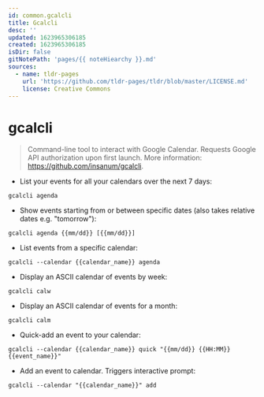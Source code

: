 ```yaml
---
id: common.gcalcli
title: Gcalcli
desc: ''
updated: 1623965306185
created: 1623965306185
isDir: false
gitNotePath: 'pages/{{ noteHiearchy }}.md'
sources:
  - name: tldr-pages
    url: 'https://github.com/tldr-pages/tldr/blob/master/LICENSE.md'
    license: Creative Commons
---
```

# gcalcli

> Command-line tool to interact with Google Calendar.
> Requests Google API authorization upon first launch.
> More information: <https://github.com/insanum/gcalcli>.

- List your events for all your calendars over the next 7 days:

`gcalcli agenda`

- Show events starting from or between specific dates (also takes relative dates e.g. "tomorrow"):

`gcalcli agenda {{mm/dd}} [{{mm/dd}}]`

- List events from a specific calendar:

`gcalcli --calendar {{calendar_name}} agenda`

- Display an ASCII calendar of events by week:

`gcalcli calw`

- Display an ASCII calendar of events for a month:

`gcalcli calm`

- Quick-add an event to your calendar:

`gcalcli --calendar {{calendar_name}} quick "{{mm/dd}} {{HH:MM}} {{event_name}}"`

- Add an event to calendar. Triggers interactive prompt:

`gcalcli --calendar "{{calendar_name}}" add`

